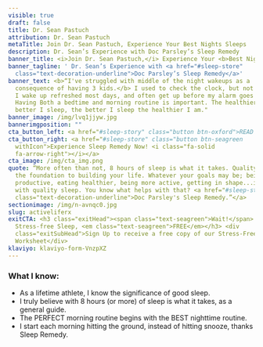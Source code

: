 ```yaml
---
visible: true
draft: false
title: Dr. Sean Pastuch
attribution: Dr. Sean Pastuch
metaTitle: Join Dr. Sean Pastuch, Experience Your Best Nights Sleeps
description: Dr. Sean’s Experience with Doc Parsley’s Sleep Remedy
banner_title: <i>Join Dr. Sean Pastuch,</i> Experience Your <b>Best Nights Sleep</b>
banner_tagline: ' Dr. Sean’s Experience with <a href="#sleep-store"
  class="text-decoration-underline">Doc Parsley’s Sleep Remedy</a>'
banner_text: <b>“I've struggled with middle of the night wakeups as a
  consequence of having 3 kids.</b> I used to check the clock, but not anymore.
  I wake up refreshed most days, and often get up before my alarm goes off.
  Having Both a bedtime and morning routine is important. The healthier I am the
  better I sleep, the better I sleep the healthier I am."
banner_image: /img/lvq1jjyw.jpg
bannerimgposition: ""
cta_button_left: <a href="#sleep-story" class="button btn-oxford">READ DR SEAN’S SLEEP STORY</a>
cta_button_right: <a href="#sleep-store" class="button btn-seagreen
  withIcon">Experience Sleep Remedy Now! <i class="fa-solid
  fa-arrow-right"></i></a>
cta_image: /img/cta_img.png
quote: “More often than not, 8 hours of sleep is what it takes. Quality sleep is
  the foundation to building your life. Whatever your goals may be; being more
  productive, eating healthier, being more active, getting in shape...it starts
  with quality sleep. You know what helps with that? <a href="#sleep-store"
  class="text-decoration-underline">Doc Parsley's Sleep Remedy.”</a>
sectionimage: /img/n-avnqc0.jpg
slug: activeliferx
exitCTA: <h3 class="exitHead"><span class="text-seagreen">Wait!</span> Get
  Stress-free Sleep, <em class="text-seagreen">FREE</em></h3> <div
  class="exitSubHead">Sign Up to receive a free copy of our Stress-Free Sleep
  Worksheet</div>
klaviyo: klaviyo-form-VnzpXZ
---
```

### What I know:

* As a lifetime athlete, I know the significance of good sleep.
* I truly believe with 8 hours (or more) of sleep is what it takes, as a general guide.
* The PERFECT morning routine begins with the BEST nighttime routine.
* I start each morning hitting the ground, instead of hitting snooze, thanks Sleep Remedy.